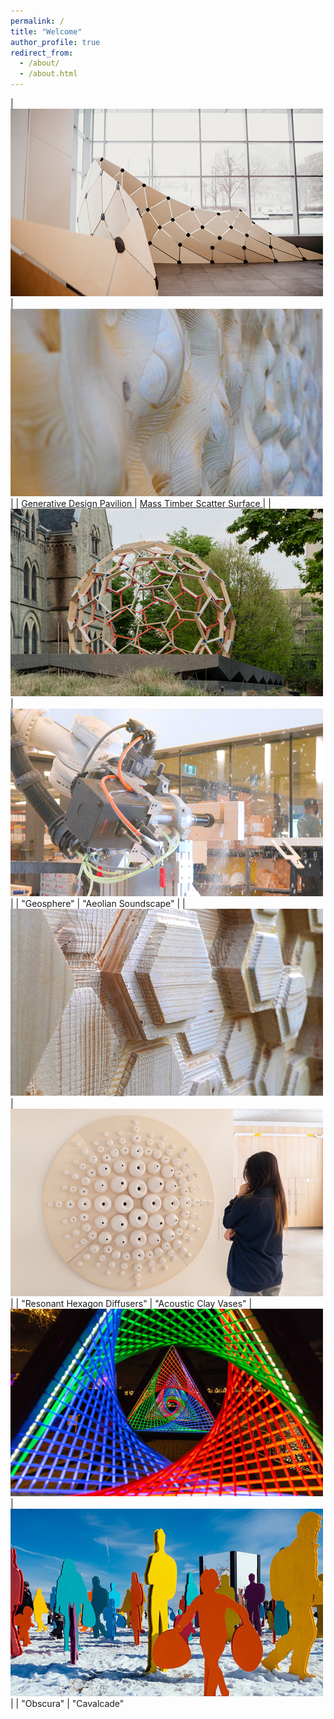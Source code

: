 ```yaml
---
permalink: /
title: "Welcome"
author_profile: true
redirect_from: 
  - /about/
  - /about.html
---
```


| <img src='./images/GDP.png'> | <img src='./images/CLT.png'>  |
| <a href="https://johnnie-nguyen.github.io/design/portfolio/portfolio-1/"> Generative Design Pavilion </a> | <a href="https://johnnie-nguyen.github.io/design/portfolio/portfolio-2/"> Mass Timber Scatter Surface </a> |
| <img src='./images/GLOBE.png'> | <img src='./images/AEO.png'>  |
| "Geosphere" | "Aeolian Soundscape" |
| <img src='./images/HEXB.png'> | <img src='./images/ACV2.png'>  |
| "Resonant Hexagon Diffusers" | "Acoustic Clay Vases" 
| <img src='./images/OBS.png'> | <img src='./images/WST.png'>  |
| "Obscura" | "Cavalcade" 

